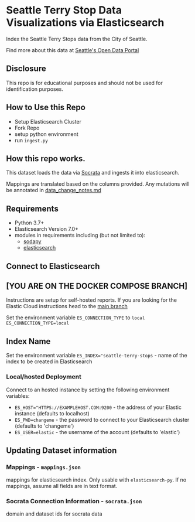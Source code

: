 # Seattle Terry Stop Data Visualizations via Elasticsearch
Index the Seattle Terry Stops data from the City of Seattle.

Find more about this data at [Seattle's Open Data Portal](https://data.seattle.gov/Public-Safety/Terry-Stops/28ny-9ts8)

## Disclosure
This repo is for educational purposes and should not be used for identification purposes.

## How to Use this Repo
- Setup Elasticsearch Cluster
- Fork Repo
- setup python environment
- run `ingest.py`

## How this repo works.
This dataset loads the data via [Socrata](https://dev.socrata.com) and ingests it into elasticsearch.

Mappings are translated based on the columns provided.
Any mutations will be annotated in [data_change_notes.md](./data_change_notes.md)

## Requirements
- Python 3.7+
- Elasticsearch Version 7.0+
- modules in requirements including (but not limited to):
  - [sodapy](https://pypi.org/project/sodapy/)
  - [elasticsearch](https://elasticsearch-py.readthedocs.io/)
  
## Connect to Elasticsearch
## [YOU ARE ON THE DOCKER COMPOSE BRANCH]
Instructions are setup for self-hosted reports. If you are looking for the Elastic Cloud instructions head to the [main branch](https://github.com/kjaymiller/es-seattle-terry-stops)

Set the environment variable `ES_CONNECTION_TYPE` to `local`
`ES_CONNECTION_TYPE=local`

## Index Name
Set the environment variable
`ES_INDEX="seattle-terry-stops` - name of the index to be created in Elasticsearch 

### Local/hosted Deployment
Connect to an hosted instance by setting the following environment
variables:

* `ES_HOST="HTTPS://EXAMPLEHOST.COM:9200` - the address of your Elastic instance (defaults to localhost)
* `ES_PWD=changeme` - the password to connect to your Elasticsearch cluster (defaults to 'changeme') 
* `ES_USER=elastic` - the username of the account (defaults to 'elastic')


## Updating Dataset information
### Mappings - `mappings.json`
mappings for elasticsearch index. Only usable with `elasticsearch-py`. If no mappings, assume all fields are in text format.

### Socrata Connection Information - `socrata.json`
domain and dataset ids for socrata data
